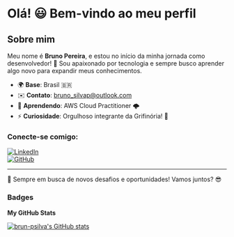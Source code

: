 # Olá! 😃 Bem-vindo ao meu perfil  

## Sobre mim  
Meu nome é **Bruno Pereira**, e estou no início da minha jornada como desenvolvedor! 🚀 Sou apaixonado por tecnologia e sempre busco aprender algo novo para expandir meus conhecimentos.  

- 🌍 **Base**: Brasil 🇧🇷  
- ✉️ **Contato**: [bruno_silvap@outlook.com](mailto:bruno_silvap@outlook.com)  
- 🧠 **Aprendendo**: AWS Cloud Practitioner 🌩️  
- ⚡ **Curiosidade**: Orgulhoso integrante da Grifinória! 🦁  

### Conecte-se comigo:  
[![LinkedIn](https://img.shields.io/badge/LinkedIn-%230077B5.svg?style=for-the-badge&logo=linkedin&logoColor=white)](https://www.linkedin.com/in/seu-perfil)  
[![GitHub](https://img.shields.io/badge/GitHub-%2312100E.svg?style=for-the-badge&logo=github&logoColor=white)](https://github.com/brun-psilva)  

---

🌟 Sempre em busca de novos desafios e oportunidades! Vamos juntos? 😎  


### Badges

<b>My GitHub Stats</b>

<a href="http://www.github.com/brun-psilva"><img src="https://github-readme-stats.vercel.app/api?username=brun-psilva&show_icons=true&hide=&count_private=true&title_color=0891b2&text_color=ffffff&icon_color=0891b2&bg_color=1c1917&hide_border=true&show_icons=true" alt="brun-psilva's GitHub stats" /></a>
